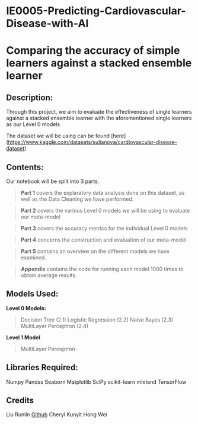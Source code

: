 # IE0005-Predicting-Cardiovascular-Disease-with-AI
# Comparing the accuracy of simple learners against a stacked ensemble learner

## Description:
Through this project, we aim to evaluate the effectiveness of single learners against a stacked ensemble learner with the aforementioned single learners as our Level 0 models


The dataset we will be using can be found [here] (https://www.kaggle.com/datasets/sulianova/cardiovascular-disease-dataset)

## Contents:
Our notebook will be split into 3 parts. 

> **Part 1** covers the explaratory data analysis done on this dataset, as well as the Data Cleaning we have performed.

> **Part 2** covers the various Level 0 models we will be using to evaluate our meta-model

> **Part 3** covers the accuracy metrics for the individual Level 0 models

> **Part 4** concerns the construction and evaluation of our meta-model

> **Part 5** contains an overview on the different models we have examined.

> **Appendix** contains the code for running each model 1000 times to obtain average results.

## Models Used:

**Level 0 Models:** 
> Decision Tree (2.1)
> Logistic Regression (2.2)
> Naive Bayes (2.3)
> MultiLayer Perceptron (2.4)

**Level 1 Model**
>MultiLayer Perceptron

## Libraries Required:
Numpy
Pandas
Seaborn
Matplotlib
SciPy
scikit-learn
mlxtend
TensorFlow


## Credits
Liu Runlin [Github](https://github.com/runlinaway)
Cheryl Kunyit
Hong Wei
